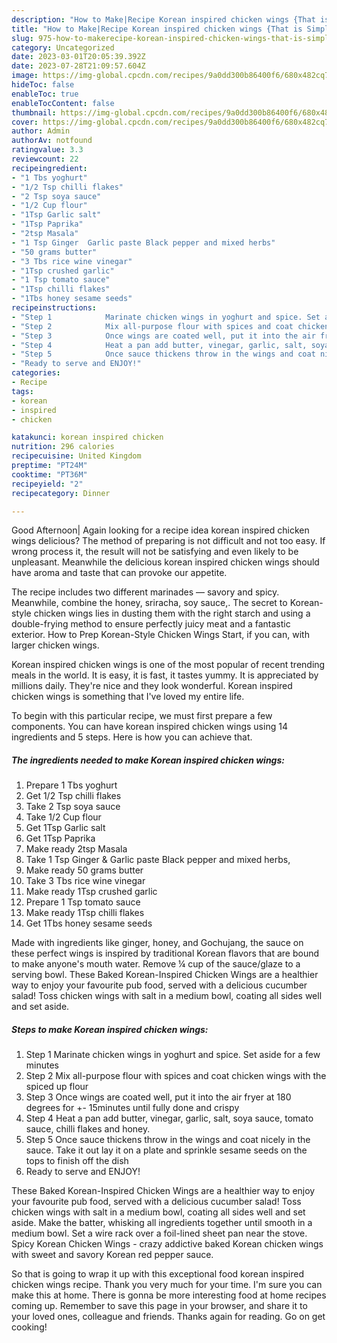 ```yaml
---
description: "How to Make|Recipe Korean inspired chicken wings {That is Simple"
title: "How to Make|Recipe Korean inspired chicken wings {That is Simple"
slug: 975-how-to-makerecipe-korean-inspired-chicken-wings-that-is-simple
category: Uncategorized
date: 2023-03-01T20:05:39.392Z
date: 2023-07-28T21:09:57.604Z
image: https://img-global.cpcdn.com/recipes/9a0dd300b86400f6/680x482cq70/korean-inspired-chicken-wings-recipe-main-photo.jpg
hideToc: false
enableToc: true
enableTocContent: false
thumbnail: https://img-global.cpcdn.com/recipes/9a0dd300b86400f6/680x482cq70/korean-inspired-chicken-wings-recipe-main-photo.jpg
cover: https://img-global.cpcdn.com/recipes/9a0dd300b86400f6/680x482cq70/korean-inspired-chicken-wings-recipe-main-photo.jpg
author: Admin
authorAv: notfound
ratingvalue: 3.3
reviewcount: 22
recipeingredient:
- "1 Tbs yoghurt"
- "1/2 Tsp chilli flakes"
- "2 Tsp soya sauce"
- "1/2 Cup flour"
- "1Tsp Garlic salt"
- "1Tsp Paprika"
- "2tsp Masala"
- "1 Tsp Ginger  Garlic paste Black pepper and mixed herbs"
- "50 grams butter"
- "3 Tbs rice wine vinegar"
- "1Tsp crushed garlic"
- "1 Tsp tomato sauce"
- "1Tsp chilli flakes"
- "1Tbs honey sesame seeds"
recipeinstructions:
- "Step 1            Marinate chicken wings in yoghurt and spice. Set aside for a few minutes"
- "Step 2            Mix all-purpose flour with spices and coat chicken wings with the spiced up flour"
- "Step 3            Once wings are coated well, put it into the air fryer at 180 degrees for +- 15minutes until fully done and crispy"
- "Step 4            Heat a pan add butter, vinegar, garlic, salt, soya sauce, tomato sauce, chilli flakes and honey."
- "Step 5            Once sauce thickens throw in the wings and coat nicely in the sauce. Take it out lay it on a plate and sprinkle sesame seeds on the tops to finish off the dish"
- "Ready to serve and ENJOY!"
categories:
- Recipe
tags:
- korean
- inspired
- chicken

katakunci: korean inspired chicken 
nutrition: 296 calories
recipecuisine: United Kingdom
preptime: "PT24M"
cooktime: "PT36M"
recipeyield: "2"
recipecategory: Dinner

---
```



Good Afternoon| Again looking for a recipe idea korean inspired chicken wings delicious? The method of preparing is not difficult and not too easy. If wrong process it, the result will not be satisfying and even likely to be unpleasant. Meanwhile the delicious korean inspired chicken wings should have aroma and taste that can provoke our appetite.





The recipe includes two different marinades — savory and spicy. Meanwhile, combine the honey, sriracha, soy sauce,. The secret to Korean-style chicken wings lies in dusting them with the right starch and using a double-frying method to ensure perfectly juicy meat and a fantastic exterior. How to Prep Korean-Style Chicken Wings Start, if you can, with larger chicken wings.

Korean inspired chicken wings is one of the most popular of recent trending meals in the world. It is easy, it is fast, it tastes yummy. It is appreciated by millions daily. They're nice and they look wonderful. Korean inspired chicken wings is something that I've loved my entire life.


To begin with this particular recipe, we must first prepare a few components. You can have korean inspired chicken wings using 14 ingredients and 5 steps. Here is how you can achieve that.

<!--inarticleads1-->

##### The ingredients needed to make Korean inspired chicken wings:

1. Prepare 1 Tbs yoghurt
1. Get 1/2 Tsp chilli flakes
1. Take 2 Tsp soya sauce
1. Take 1/2 Cup flour
1. Get 1Tsp Garlic salt
1. Get 1Tsp Paprika
1. Make ready 2tsp Masala
1. Take 1 Tsp Ginger &amp; Garlic paste Black pepper and mixed herbs,
1. Make ready 50 grams butter
1. Take 3 Tbs rice wine vinegar
1. Make ready 1Tsp crushed garlic
1. Prepare 1 Tsp tomato sauce
1. Make ready 1Tsp chilli flakes
1. Get 1Tbs honey sesame seeds


Made with ingredients like ginger, honey, and Gochujang, the sauce on these perfect wings is inspired by traditional Korean flavors that are bound to make anyone&#39;s mouth water. Remove ¼ cup of the sauce/glaze to a serving bowl. These Baked Korean-Inspired Chicken Wings are a healthier way to enjoy your favourite pub food, served with a delicious cucumber salad! Toss chicken wings with salt in a medium bowl, coating all sides well and set aside. 

<!--inarticleads2-->

##### Steps to make Korean inspired chicken wings:

1. Step 1            Marinate chicken wings in yoghurt and spice. Set aside for a few minutes
1. Step 2            Mix all-purpose flour with spices and coat chicken wings with the spiced up flour
1. Step 3            Once wings are coated well, put it into the air fryer at 180 degrees for +- 15minutes until fully done and crispy
1. Step 4            Heat a pan add butter, vinegar, garlic, salt, soya sauce, tomato sauce, chilli flakes and honey.
1. Step 5            Once sauce thickens throw in the wings and coat nicely in the sauce. Take it out lay it on a plate and sprinkle sesame seeds on the tops to finish off the dish
1. Ready to serve and ENJOY!

These Baked Korean-Inspired Chicken Wings are a healthier way to enjoy your favourite pub food, served with a delicious cucumber salad! Toss chicken wings with salt in a medium bowl, coating all sides well and set aside. Make the batter, whisking all ingredients together until smooth in a medium bowl. Set a wire rack over a foil-lined sheet pan near the stove. Spicy Korean Chicken Wings - crazy addictive baked Korean chicken wings with sweet and savory Korean red pepper sauce. 

So that is going to wrap it up with this exceptional food korean inspired chicken wings recipe. Thank you very much for your time. I'm sure you can make this at home. There is gonna be more interesting food at home recipes coming up. Remember to save this page in your browser, and share it to your loved ones, colleague and friends. Thanks again for reading. Go on get cooking!

